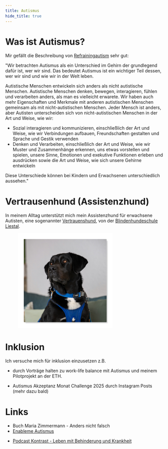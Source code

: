 ```yaml
---
title: Autismus
hide_title: true
---
```


# Was ist Autismus?

Mir gefällt die Beschreibung von [Refrainingautism](https://reframingautism.org.au/about-autism/) sehr gut:

"Wir betrachten Autismus als ein Unterschied im Gehirn der grundlegend dafür ist, wer wir sind. Das bedeutet Autismus ist ein wichtiger Teil dessen, wer wir sind und wie wir in der Welt leben. 

Autistische Menschen entwickeln sich anders als nicht autistische Menschen. Autistische Menschen denken, bewegen, interagieren, fühlen und verarbeiten anders, als man es vielleicht erwarete.  Wir haben auch mehr Eigenschaften und Merkmale mit anderen autistischen Menschen gemeinsam als mit nicht-autistischen Menschen. Jeder Mensch ist anders, aber Autisten unterscheiden sich von nicht-autistischen Menschen in der Art und Weise, wie wir:

* Sozial interagieren und kommunizieren, einschließlich der Art und Weise, wie wir Verbindungen aufbauen, Freundschaften gestalten und Sprache und Gestik verwenden
* Denken und Verarbeiten, einschließlich der Art und Weise, wie wir Muster und Zusammenhänge erkennen, uns etwas vorstellen und spielen, unsere Sinne, Emotionen und exekutive Funktionen erleben und ausdrücken sowie die Art und Weise, wie sich unsere Gehirne entwickeln

Diese Unterschiede können bei Kindern und Erwachsenen unterschiedlich aussehen."


# Vertrausenhund (Assistenzhund)

In meinem Alltag unterstützt mich mein Assistenzhund für erwachsene Autisten, eine sogenannter [Vertrauenshund](vertrauenshund.ch), von der [Blindenhundeschule Liestal](https://www.blindenhund.ch).

<figure>
    <img src="/Nayla.jpg" widt="300" height="300" />
</figure>


# Inklusion
Ich versuche mich für inklusion einzusetzen z.B. 
* durch Vorträge halten zu work-life balance mit Autismus und meinem Pilotprojekt an der ETH.

* Autismus Akzeptanz Monat Challenge 2025 durch Instagram Posts (mehr dazu bald)

# Links

* Buch Maria Zimmermann - Anders nicht falsch
* [Enableme Autismus](https://www.enableme.ch/de/behinderungen/autismus-die-andere-wahrnehmung-der-welt-83)
<!-- * see others on google drive -->
* [Podcast Kontrast - Leben mit Behinderung und Krankheit](https://www.ost.ch/de/die-ost/departemente/departement-soziale-arbeit/kulturzyklus/podcast-serie)


